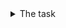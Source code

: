 <details>
<summary>The task</summary>
<img width="815" alt="Screenshot 2021-04-12 at 10 29 37" src="https://user-images.githubusercontent.com/43815295/114357793-d5c98000-9b7a-11eb-8ff5-f12fb2cc6ce2.png">
</details>
